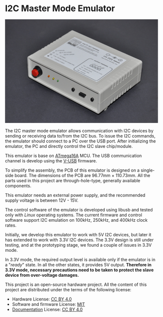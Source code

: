 # I2C Master Mode Emulator

![Prototype version of I2C master mode emulator](resources/i2c-tester-prototype-enc.jpg)

The I2C master mode emulator allows communication with I2C devices by sending or receiving data to/from the I2C bus. To issue the I2C commands, the emulator should connect to a PC over the USB port. After initializing the emulator, the PC and directly control the I2C slave chip/module.

This emulator is base on [ATmega16A](https://www.microchip.com/wwwproducts/en/ATmega16A) MCU. The USB communication channel is develop using the [V-USB](https://www.obdev.at/products/vusb/index.html) firmware.

To simplify the assembly, the PCB of this emulator is designed on a single-side board. The dimensions of the PCB are 96.77mm × 110.73mm. All the parts used in this project are through-hole-type, generally available components.

This emulator needs an external power supply, and the recommended supply voltage is between 12V - 15V.

The control software of the emulator is developed using libusb and tested only with *Linux* operating systems. The current firmware and control software support I2C emulation on 100kHz, 250kHz, and 400kHz clock rates.

Initially, we develop this emulator to work with 5V I2C devices, but later it has extended to work with 3.3V I2C devices. The 3.3V design is still under testing, and at the prototyping stage, we found a couple of issues in 3.3V mode.

In 3.3V mode, the required output level is available only if the emulator is in a "*ready*" state. In all the other states, it provides 5V output. **Therefore in 3.3V mode, necessary precautions need to be taken to protect the slave device from over-voltage damages.**

This project is an open-source hardware project. All the content of this project are distributed under the terms of the following license:

-   Hardware License: [CC BY 4.0](https://creativecommons.org/licenses/by/4.0/)
-   Software and firmware License: [MIT](https://github.com/dilshan/i2c-test-terminal/blob/main/LICENSE)
-   [Documentation](https://github.com/dilshan/i2c-test-terminal/wiki) License: [CC BY 4.0](https://creativecommons.org/licenses/by/4.0/)
